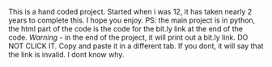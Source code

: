 
This is a hand coded project. Started when i was 12, it has taken nearly 2 years to complete this. I hope you enjoy.
PS: the main project is in python, the html part of the code is the code for the bit.ly link at the end of the code.
*Warning* - in the end of the project, it will print out a bit.ly link. DO NOT CLICK IT. Copy and paste it in a different tab. If you dont, it will say that the link is invalid. I dont know why.